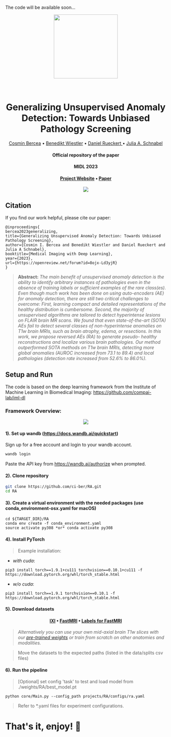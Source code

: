 The code will be available soon...

<p align="center">
<img src="https://github.com/ci-ber/RA/assets/106509806/7843d7bc-65e6-420b-a6a8-af39c7897982" width="200" class="center">
</p>
<h1 align="center">
  <br>
Generalizing Unsupervised Anomaly Detection: Towards Unbiased Pathology Screening  <br>
</h1>
</h1>
  <p align="center">
    <a href="https://ci.bercea.net">Cosmin Bercea</a> •
    <a href="https://www.neurokopfzentrum.med.tum.de/neuroradiologie/mitarbeiter-profil-wiestler.html">Benedikt Wiestler</a> •
    <a href="https://aim-lab.io/author/daniel-ruckert/">Daniel Rueckert </a> •
    <a href="https://compai-lab.github.io/author/julia-a.-schnabel/">Julia A. Schnabel </a>
  </p>
<h4 align="center">Official repository of the paper</h4>
<h4 align="center">MIDL 2023</h4>
<h4 align="center"><a href="https://ci.bercea.net/project/ra/">Project Website</a> • <a href="https://openreview.net/pdf?id=8ojx-Ld3yjR">Paper</a> </h4>

<p align="center">
<img src="https://github.com/ci-ber/RA/assets/106509806/03b9aa7f-3357-421e-b1e9-b0a80c4b43e0">
</p>

## Citation

If you find our work helpful, please cite our paper:
```
@inproceedings{
bercea2023generalizing,
title={Generalizing Unsupervised Anomaly Detection: Towards Unbiased Pathology Screening},
author={Cosmin I. Bercea and Benedikt Wiestler and Daniel Rueckert and Julia A Schnabel},
booktitle={Medical Imaging with Deep Learning},
year={2023},
url={https://openreview.net/forum?id=8ojx-Ld3yjR}
}
```

> **Abstract:** *The main benefit of unsupervised anomaly detection is the ability to identify arbitrary instances of pathologies even in the absence of training labels or sufficient examples of the rare class(es). Even though much work has been done on using auto-encoders (AE) for anomaly detection, there are still two critical challenges to overcome: First, learning compact and detailed representations of the healthy distribution is cumbersome. Second, the majority of unsupervised algorithms are tailored to detect hyperintense lesions on FLAIR brain MR scans. We found that even state-of-the-art (SOTA) AEs fail to detect several classes of non-hyperintense anomalies on T1w brain MRIs, such as brain atrophy, edema, or resections. In this work, we propose reversed AEs (RA) to generate pseudo- healthy reconstructions and localize various brain pathologies. Our method outperformed SOTA methods on T1w brain MRIs, detecting more global anomalies (AUROC increased from 73.1 to 89.4) and local pathologies (detection rate increased from 52.6% to 86.0%).*


## Setup and Run

The code is based on the deep learning framework from the Institute of Machine Learning in Biomedical Imaging: https://github.com/compai-lab/iml-dl

### Framework Overview: 

<p align="center">
<img src="https://github.com/ci-ber/RA/assets/106509806/844b35fa-0e3e-4b1c-8b4c-1adecae6703a">
</p>

#### 1). Set up wandb (https://docs.wandb.ai/quickstart)

Sign up for a free account and login to your wandb account.
```bash
wandb login
```
Paste the API key from https://wandb.ai/authorize when prompted.

#### 2). Clone repository

```bash
git clone https://github.com/ci-ber/RA.git
cd RA
```

#### 3). Create a virtual environment with the needed packages (use conda_environment-osx.yaml for macOS)

```
cd ${TARGET_DIR}/RA
conda env create -f conda_environment.yaml
source activate py308 *or* conda activate py308
```

#### 4). Install PyTorch 

> Example installation:

* *with cuda*: 
```
pip3 install torch==1.9.1+cu111 torchvision==0.10.1+cu111 -f https://download.pytorch.org/whl/torch_stable.html
```
* *w/o cuda*:
```
pip3 install torch==1.9.1 torchvision==0.10.1 -f https://download.pytorch.org/whl/torch_stable.html
```

#### 5). Download datasets 

<h4 align="center"><a href="https://brain-development.org/ixi-dataset/">IXI</a> • <a href="https://fastmri.org">FastMRI</a> • <a href="https://github.com/microsoft/fastmri-plus"> Labels for FastMRI</a> </h4>

> *Alternatively you can use your own mid-axial brain T1w slices with our <a href=""> pre-trained weights</a> or train from scratch on other anatomies and modalities.*

> Move the datasets to the expected paths (listed in the data/splits csv files)

#### 6). Run the pipeline

> [Optional] set config 'task' to test and load model from ./weights/RA/best_model.pt

```
python core/Main.py --config_path projects/RA/configs/ra.yaml
```

> Refer to *.yaml files for experiment configurations.



# That's it, enjoy! :rocket:





